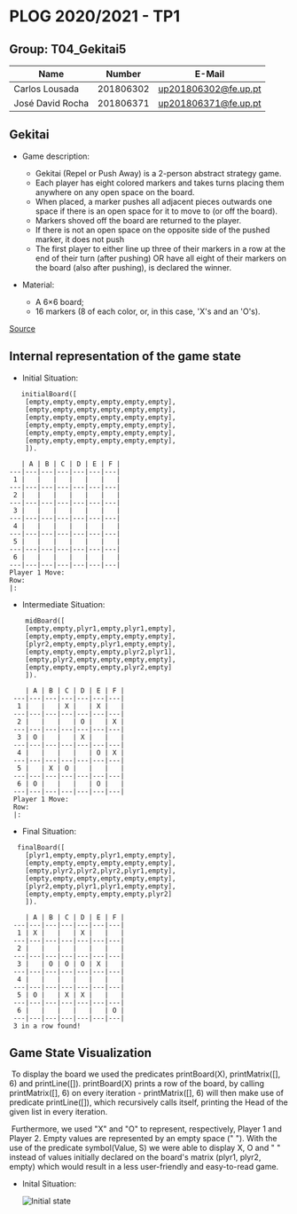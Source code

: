 # PLOG 2020/2021 - TP1

## Group: T04_Gekitai5

| Name             | Number    | E-Mail                |
| ---------------- | --------- | --------------------- |
|   Carlos Lousada  | 201806302 | up201806302@fe.up.pt  |
|  José David Rocha   | 201806371 | up201806371@fe.up.pt  |

## Gekitai

- Game description:

    - Gekitai (Repel or Push Away) is a 2-person abstract strategy game.
    - Each player has eight colored markers and takes turns placing them anywhere on any open space on the board.
    - When placed, a marker pushes all adjacent pieces outwards one space if there is an open space for it to move to (or off the board).
    - Markers shoved off the board are returned to the player.
    - If there is not an open space on the opposite side of the pushed marker, it does not push
    - The first player to either line up three of their markers in a row at the end of their turn (after pushing) OR have all eight of their markers on the board (also after pushing), is declared the winner.

- Material:
    - A 6×6 board;
    - 16 markers (8 of each color, or, in this case, 'X's and an 'O's).

[Source](https://boardgamegeek.com/boardgame/295449/gekitai)


## Internal representation of the game state

- Initial Situation:

```
   initialBoard([
    [empty,empty,empty,empty,empty,empty],
    [empty,empty,empty,empty,empty,empty],
    [empty,empty,empty,empty,empty,empty],
    [empty,empty,empty,empty,empty,empty],
    [empty,empty,empty,empty,empty,empty],
    [empty,empty,empty,empty,empty,empty],
    ]). 
```
       | A | B | C | D | E | F |
    ---|---|---|---|---|---|---|
     1 |   |   |   |   |   |   | 
    ---|---|---|---|---|---|---|
     2 |   |   |   |   |   |   | 
    ---|---|---|---|---|---|---|
     3 |   |   |   |   |   |   | 
    ---|---|---|---|---|---|---|
     4 |   |   |   |   |   |   | 
    ---|---|---|---|---|---|---|
     5 |   |   |   |   |   |   | 
    ---|---|---|---|---|---|---|
     6 |   |   |   |   |   |   | 
    ---|---|---|---|---|---|---|
    Player 1 Move:
    Row:
    |: 


- Intermediate Situation:

```
    midBoard([  
    [empty,empty,plyr1,empty,plyr1,empty],  
    [empty,empty,empty,empty,empty,empty],  
    [plyr2,empty,empty,plyr1,empty,empty],  
    [empty,empty,empty,empty,plyr2,plyr1],  
    [empty,plyr2,empty,empty,empty,empty],  
    [empty,empty,empty,empty,plyr2,empty]  
    ]).
```

        | A | B | C | D | E | F |  
     ---|---|---|---|---|---|---|  
      1 |   |   | X |   | X |   |  
     ---|---|---|---|---|---|---|  
      2 |   |   |   | O |   | X |  
     ---|---|---|---|---|---|---|  
      3 | O |   |   | X |   |   |  
     ---|---|---|---|---|---|---|  
      4 |   |   |   |   | O | X |  
     ---|---|---|---|---|---|---|  
      5 |   | X | O |   |   |   |  
     ---|---|---|---|---|---|---|  
      6 | O |   |   |   | O |   |  
     ---|---|---|---|---|---|---|  
     Player 1 Move:
     Row:
     |:


- Final Situation:

```
  finalBoard([  
    [plyr1,empty,empty,plyr1,empty,empty],  
    [empty,empty,empty,empty,empty,empty],  
    [empty,plyr2,plyr2,plyr2,plyr1,empty],  
    [empty,empty,empty,empty,empty,empty],  
    [plyr2,empty,plyr1,plyr1,empty,empty],  
    [empty,empty,empty,empty,empty,plyr2]  
    ]).
```

        | A | B | C | D | E | F |  
     ---|---|---|---|---|---|---|  
      1 | X |   |   | X |   |   |  
     ---|---|---|---|---|---|---|  
      2 |   |   |   |   |   |   |  
     ---|---|---|---|---|---|---|  
      3 |   | O | O | O | X |   |  
     ---|---|---|---|---|---|---|  
      4 |   |   |   |   |   |   |  
     ---|---|---|---|---|---|---|  
      5 | O |   | X | X |   |   |  
     ---|---|---|---|---|---|---|  
      6 |   |   |   |   |   | O |  
     ---|---|---|---|---|---|---|
     3 in a row found!

## Game State Visualization

​	To display the board we used the predicates printBoard(X), printMatrix([], 6) and printLine([]). printBoard(X) prints a row of the board, by calling printMatrix([], 6)  on every iteration - printMatrix([], 6) will then make use of predicate printLine([]), which recursively calls itself, printing the Head of the given list in every iteration.

​	Furthermore, we used "X" and "O" to represent, respectively, Player 1 and Player 2. Empty values are represented by an empty space (" "). With the use of the predicate symbol(Value, S) we were able to display X, O and " " instead of values initially declared on the board's matrix (plyr1, plyr2, empty) which would result in a less user-friendly and easy-to-read game.

- Inital Situation:

  ![Initial state](./img/initialstate.png)